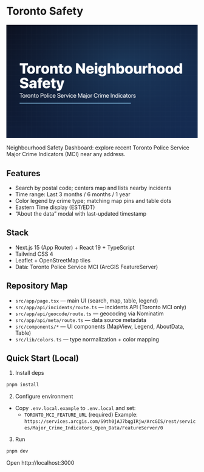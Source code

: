 # Toronto Safety
![Toronto Safety](./og.png)

Neighbourhood Safety Dashboard: explore recent Toronto Police Service Major Crime Indicators (MCI) near any address.

## Features

- Search by postal code; centers map and lists nearby incidents
- Time range: Last 3 months / 6 months / 1 year
- Color legend by crime type; matching map pins and table dots
- Eastern Time display (EST/EDT)
- “About the data” modal with last-updated timestamp

## Stack

- Next.js 15 (App Router) + React 19 + TypeScript
- Tailwind CSS 4
- Leaflet + OpenStreetMap tiles
- Data: Toronto Police Service MCI (ArcGIS FeatureServer)

## Repository Map

- `src/app/page.tsx` — main UI (search, map, table, legend)
- `src/app/api/incidents/route.ts` — incidents API (Toronto MCI only)
- `src/app/api/geocode/route.ts` — geocoding via Nominatim
- `src/app/api/meta/route.ts` — data source metadata
- `src/components/*` — UI components (MapView, Legend, AboutData, Table)
- `src/lib/colors.ts` — type normalization + color mapping

## Quick Start (Local)

1) Install deps

```bash
pnpm install
```

2) Configure environment

- Copy `.env.local.example` to `.env.local` and set:
  - `TORONTO_MCI_FEATURE_URL` (required)
    Example: `https://services.arcgis.com/S9th0jAJ7bqgIRjw/ArcGIS/rest/services/Major_Crime_Indicators_Open_Data/FeatureServer/0`

3) Run

```bash
pnpm dev
```

Open http://localhost:3000
